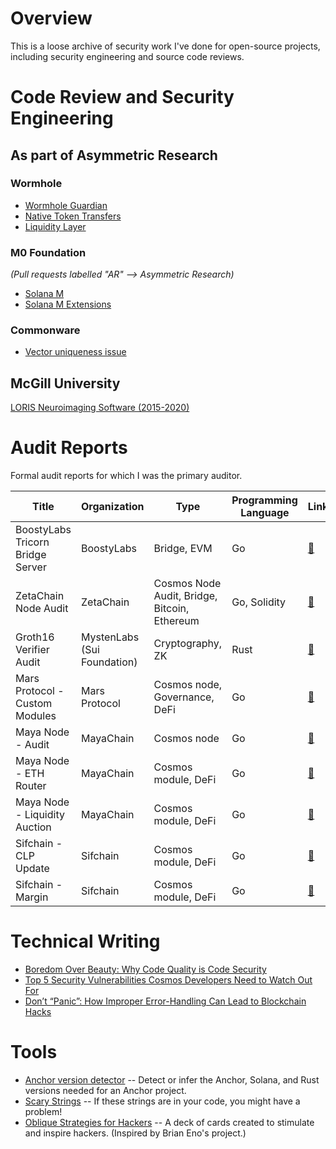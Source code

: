 # Overview

This is a loose archive of security work I've done for open-source projects, including
security engineering and source code reviews.

# Code Review and Security Engineering

## As part of Asymmetric Research

### Wormhole
- [Wormhole Guardian](https://github.com/wormhole-foundation/wormhole/pulls/johnsaigle)
- [Native Token Transfers](https://github.com/wormhole-foundation/native-token-transfers/pulls?q=is%3Apr+author%3Ajohnsaigle)
- [Liquidity Layer](https://github.com/wormhole-foundation/example-liquidity-layer/pulls?q=johnsaigle)

### M0 Foundation
_(Pull requests labelled "AR" --> Asymmetric Research)_

- [Solana M](https://github.com/m0-foundation/solana-m/pulls?q=is%3Apr+AR+is%3Aclosed)
- [Solana M Extensions](https://github.com/m0-foundation/solana-m-extensions/pulls?q=is%3Apr+%22AR%22)

### Commonware
- [Vector uniqueness issue](https://github.com/commonwarexyz/monorepo/issues/290)

## McGill University
[LORIS Neuroimaging Software (2015-2020)](https://github.com/aces/Loris/pulls?q=is%3Apr+author%3Ajohnsaigle+is%3Aclosed+label%3A%22Category%3A+Security%22)


# Audit Reports
Formal audit reports for which I was the primary auditor.

| Title | Organization | Type | Programming Language | Link | 
| --- | --- | --- | --- | --- |
 | BoostyLabs Tricorn Bridge Server | BoostyLabs | Bridge, EVM | Go |[📒](https://github.com/HalbornSecurity/PublicReports/blob/master/Cosmos%20Audits/BoostyLabs_Tricorn_Bridge_Server_Golang_Security_Assessment_Report_Halborn_Final.pdf)  |
 | ZetaChain Node Audit | ZetaChain | Cosmos Node Audit, Bridge, Bitcoin, Ethereum | Go, Solidity |[📒](https://drive.google.com/file/d/1323iwH34kOqGzBZIz4iX-Qfo8ACzomNc/view?usp=sharing)  |
| Groth16 Verifier Audit | MystenLabs (Sui Foundation) | Cryptography, ZK | Rust |[📒](https://github.com/johnsaigle/audits/blob/main/pdfs/Groth16.pdf)  |
| Mars Protocol - Custom Modules | Mars Protocol | Cosmos node, Governance, DeFi | Go | [📒](https://github.com/mars-protocol/mars-audits/blob/main/hub/halborn/Mars_Protocol_Custom_Modules_Gov_Incentives_Safety_Cosmos_Security.pdf)
| Maya Node - Audit | MayaChain | Cosmos node | Go | [📒](https://maya-cdn.s3.amazonaws.com/Halborn/Cosmos_Security_Final.pdf) | 
| Maya Node - ETH Router | MayaChain | Cosmos module, DeFi | Go | [📒](https://maya-cdn.s3.amazonaws.com/Halborn/ETH_Router_Draft_3.pdf)  |
| Maya Node - Liquidity Auction | MayaChain | Cosmos module, DeFi | Go | [📒](https://maya-cdn.s3.amazonaws.com/Halborn/Liquidity_Auction_Final.pdf)|
| Sifchain - CLP Update | Sifchain | Cosmos module, DeFi | Go | [📒](https://drive.google.com/drive/u/1/folders/1kkjdpNuRmTjaiIKA6CQISavCvj4Awpbc)|
| Sifchain - Margin | Sifchain | Cosmos module, DeFi | Go | [📒](https://drive.google.com/drive/u/1/folders/1kkjdpNuRmTjaiIKA6CQISavCvj4Awpbc)|

# Technical Writing

- [Boredom Over Beauty: Why Code Quality is Code Security](https://blog.asymmetric.re/boredom-over-beauty-why-code-quality-is-code-security/)
- [Top 5 Security Vulnerabilities Cosmos Developers Need to Watch Out For](https://www.halborn.com/blog/post/top-5-security-vulnerabilities-cosmos-developers-need-to-watch-out-for)
- [Don’t “Panic”: How Improper Error-Handling Can Lead to Blockchain Hacks](https://www.halborn.com/blog/post/dont-panic-how-improper-error-handling-can-lead-to-blockchain-hacks)
 
# Tools

- [Anchor version detector](https://github.com/johnsaigle/anchor-version-detector) --  Detect or infer the Anchor, Solana, and Rust versions needed for an Anchor project.
- [Scary Strings](https://github.com/johnsaigle/scary-strings) -- If these strings are in your code, you might have a problem!
- [Oblique Strategies for Hackers](https://github.com/johnsaigle/oblique-strategies-for-hackers) -- A deck of cards created to stimulate and inspire hackers. (Inspired by Brian Eno's project.)
